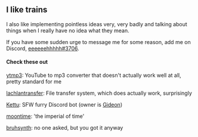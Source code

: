 ## I like trains

I also like implementing pointless ideas very, very badly and talking about things when I really have no idea what they mean.

If you have some sudden urge to message me for some reason, add me on Discord, [eeeeeehhhhh#3706](https://discord.com/users/281665697593950209).

#### Check these out

[ytmp3](https://github.com/LachlanWalls/ytmp3): YouTube to mp3 converter that doesn't actually work well at all, pretty standard for me

[lachlantransfer](https://github.com/LachlanWalls/lachlantransfer): File transfer system, which does actually work, surprisingly

[Kettu](https://kettu.cc): SFW furry Discord bot (owner is [Gideon](https://github.com/Gideon-foxo))

[moontime](https://github.com/LachlanWalls/moontime): 'the imperial of time'

[bruhsynth](https://github.com/LachlanWalls/bruhsynth): no one asked, but you got it anyway
